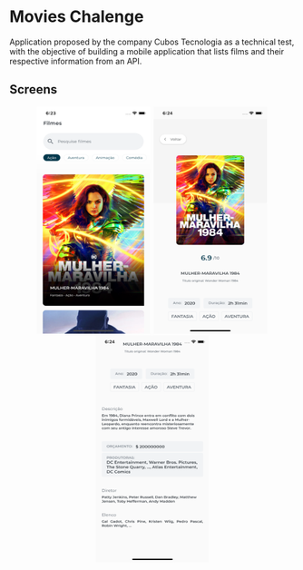 # Movies Chalenge

Application proposed by the company Cubos Tecnologia as a technical test, with the objective of building a mobile application that lists films and their respective information from an API.

## Screens

<div align="center">
	<img width="200" height="400" src="./screenshots/first.png" alt="Home"/><span style="padding-left:2px"></span>
    <img width="200" height="400" src="./screenshots/second.png" alt="Movie"/><span style="padding-left:2px"></span>
    <img width="200" height="400" src="./screenshots/third.png" alt="Movie"/>
</div>